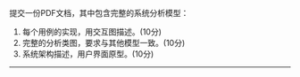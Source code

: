 提交一份PDF文档，其中包含完整的系统分析模型：
1. 每个用例的实现，用交互图描述。(10分)
2. 完整的分析类图，要求与其他模型一致。(10分)
3. 系统架构描述，用户界面原型。(10分)


---


